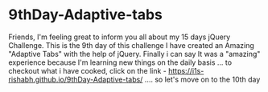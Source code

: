 # 9thDay-Adaptive-tabs
Friends, I'm feeling great to inform you all about my 15 days jQuery Challenge. This is the 9th day of this challenge I have created an Amazing "Adaptive Tabs" with the help of jQuery. Finally i can say It was a "amazing" experience because I'm learning new things on the daily basis ... to checkout what i have cooked, click on the link - https://i1s-rishabh.github.io/9thDay-Adaptive-tabs/ .... so let's move on to the 10th day
